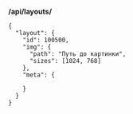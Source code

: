 **/api/layouts/<Number>**

```
{
  "layout": {
    "id": 100500,
    "img": {
      "path": "Путь до картинки",
      "sizes": [1024, 768]
    },
    "meta": {

    }
  }
}
```